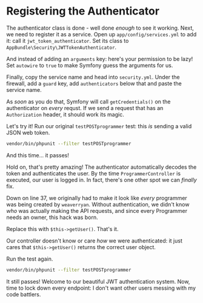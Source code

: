 # Registering the Authenticator

The authenticator class is done - well done *enough* to see it working. Next, we
need to register it as a service. Open up `app/config/services.yml` to add it:
call it `jwt_token_authenticator`. Set its class to `AppBundle\Security\JWTTokenAuthenticator`. 

And instead of adding an `arguments` key: here's your permission to be lazy! Set `autowire`
to `true` to make Symfony guess the arguments for us.

Finally, copy the service name and head into `security.yml`. Under the firewall,
add a `guard` key, add `authenticators` below that and paste the service name.

As *soon* as you do that, Symfony will call `getCredentials()` on the authenticator
on *every* requst. If we send a request that has an `Authorization` header, it should
work its magic.

Let's try it! Run our original `testPOSTprogrammer` test: this *is* sending
a valid JSON web token.

```bash
vendor/bin/phpunit --filter testPOSTprogrammer
```

And this time... it passes!

Hold on, that's pretty amazing! The authenticator automatically decodes the token
and authenticates the user. By the time `ProgrammerController` is executed, our user
is logged in. In fact, there's one other spot we can *finally* fix.

Down on line 37, we originally had to make it look like *every* programmer was being
created by `weaverryan`. Without authentication, we didn't know *who* was actually
making the API requests, and since every Programmer needs an owner, this hack was
born.

Replace this with `$this->getUser()`. That's it.

Our controller doesn't know or care *how* we were authenticated: it just cares that
`$this->getUser()` returns the correct user object.

Run the test again.

```bash
vendor/bin/phpunit --filter testPOSTprogrammer
```

It still passes! Welcome to our beautiful JWT authentication system. Now, time to
lock down every endpoint: I don't want other users messing with my code battlers.
